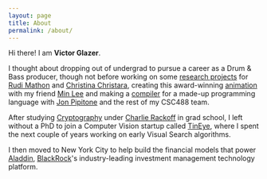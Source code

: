 ```yaml
---
layout: page
title: About
permalink: /about/
---
```


Hi there! I am **Victor Glazer**.

I thought about dropping out of undergrad to pursue a career as a Drum & Bass producer, though not before working on some [research projects](https://github.com/vglazer/USRA) for [Rudi Mathon](https://www.cs.toronto.edu/dcs/people-faculty-combin.html) and [Christina Christara](https://www.cs.toronto.edu/~ccc/), creating this award-winning [animation](https://www.teach.cs.toronto.edu/~karan/monkey/winter2003/leeGlazer/gumdam.avi) with my friend [Min Lee](https://www.prepanywhere.com/about) and making a [compiler](https://github.com/vglazer/csc488) for a made-up programming language with [Jon Pipitone](https://jon.pipitone.ca/) and the rest of my CSC488 team.

After studying [Cryptography](https://www.cs.toronto.edu/~glazer/doc/VictorGlazerMSThesis.pdf) under [Charlie Rackoff](https://en.wikipedia.org/wiki/Charles_Rackoff) in grad school, I left without a PhD to join a Computer Vision startup called [TinEye](https://tineye.com/about), where I spent the next couple of years working on early Visual Search algorithms.

I then moved to New York City to help build the financial models that power [Aladdin](https://www.blackrock.com/aladdin), [BlackRock](https://www.blackrock.com/corporate/about-us)'s industry-leading investment management technology platform.
